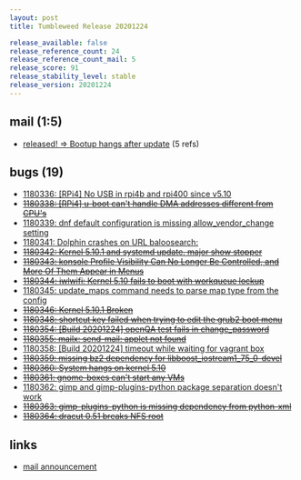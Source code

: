 ```yaml
---
layout: post
title: Tumbleweed Release 20201224

release_available: false
release_reference_count: 24
release_reference_count_mail: 5
release_score: 91
release_stability_level: stable
release_version: 20201224
---
```


## mail (1:5)

- [released! => Bootup hangs after update](https://github.com/boombatower/tumbleweed-review/issues/10) (5 refs)

## bugs (19)

<!--more-->

- [1180336: \[RPi4\] No USB in rpi4b and rpi400 since v5.10](https://bugzilla.opensuse.org/show_bug.cgi?id=1180336)
- ~~[1180338: \[RPi4\] u-boot can't handle DMA addresses different from CPU's](https://bugzilla.opensuse.org/show_bug.cgi?id=1180338)~~
- [1180339: dnf default configuration is missing allow_vendor_change setting](https://bugzilla.opensuse.org/show_bug.cgi?id=1180339)
- [1180341: Dolphin crashes on URL baloosearch:](https://bugzilla.opensuse.org/show_bug.cgi?id=1180341)
- ~~[1180342: Kernel 5.10.1 and systemd update.  major show stopper](https://bugzilla.opensuse.org/show_bug.cgi?id=1180342)~~
- ~~[1180343: konsole Profile Visibility Can No Longer Be Controlled, and More Of Them Appear in Menus](https://bugzilla.opensuse.org/show_bug.cgi?id=1180343)~~
- ~~[1180344: iwlwifi: Kernel 5.10 fails to boot with workqueue lockup](https://bugzilla.opensuse.org/show_bug.cgi?id=1180344)~~
- [1180345: update_maps command needs to parse map type from the config](https://bugzilla.opensuse.org/show_bug.cgi?id=1180345)
- ~~[1180346: Kernel 5.10.1 Broken](https://bugzilla.opensuse.org/show_bug.cgi?id=1180346)~~
- ~~[1180348: shortcut key failed when trying to edit the grub2 boot menu](https://bugzilla.opensuse.org/show_bug.cgi?id=1180348)~~
- ~~[1180354: \[Build 20201224\] openQA test fails in change_password](https://bugzilla.opensuse.org/show_bug.cgi?id=1180354)~~
- ~~[1180355: mailx: send-mail: applet not found](https://bugzilla.opensuse.org/show_bug.cgi?id=1180355)~~
- [1180358: \[Build 20201224\] timeout while waiting for vagrant box](https://bugzilla.opensuse.org/show_bug.cgi?id=1180358)
- ~~[1180359: missing bz2 dependency for libboost_iostream1_75_0-devel](https://bugzilla.opensuse.org/show_bug.cgi?id=1180359)~~
- ~~[1180360: System hangs on kernel 5.10](https://bugzilla.opensuse.org/show_bug.cgi?id=1180360)~~
- ~~[1180361: gnome-boxes can't start any VMs](https://bugzilla.opensuse.org/show_bug.cgi?id=1180361)~~
- [1180362: gimp and gimp-plugins-python package separation doesn't work](https://bugzilla.opensuse.org/show_bug.cgi?id=1180362)
- ~~[1180363: gimp-plugins-python is missing dependency from python-xml](https://bugzilla.opensuse.org/show_bug.cgi?id=1180363)~~
- ~~[1180364: dracut 0.51 breaks NFS root](https://bugzilla.opensuse.org/show_bug.cgi?id=1180364)~~



## links

- [mail announcement](https://github.com/boombatower/tumbleweed-review/issues/10)
